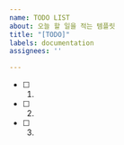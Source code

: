 ```yaml
---
name: TODO LIST
about: 오늘 할 일을 적는 템플릿
title: "[TODO]"
labels: documentation
assignees: ''

---
```


- [ ] 1. 
- [ ] 2.
- [ ] 3.
